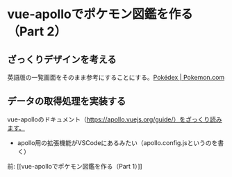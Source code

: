 # vue-apolloでポケモン図鑑を作る（Part 2）

## ざっくりデザインを考える

英語版の一覧画面をそのまま参考にすることにする。[Pokédex | Pokemon.com](https://www.pokemon.com/us/pokedex/)

## データの取得処理を実装する

vue-apolloのドキュメント（https://apollo.vuejs.org/guide/）をざっくり読みます。

- apollo用の拡張機能がVSCodeにあるみたい（apollo.config.jsというのを書く）

前: [[vue-apolloでポケモン図鑑を作る（Part 1）]]